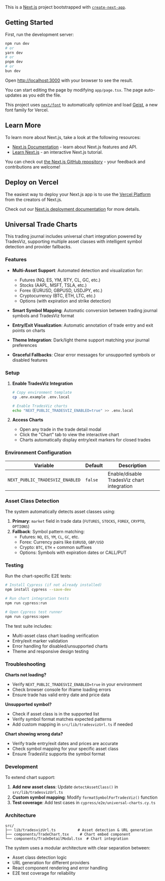 This is a [Next.js](https://nextjs.org) project bootstrapped with [`create-next-app`](https://nextjs.org/docs/app/api-reference/cli/create-next-app).

## Getting Started

First, run the development server:

```bash
npm run dev
# or
yarn dev
# or
pnpm dev
# or
bun dev
```

Open [http://localhost:3000](http://localhost:3000) with your browser to see the result.

You can start editing the page by modifying `app/page.tsx`. The page auto-updates as you edit the file.

This project uses [`next/font`](https://nextjs.org/docs/app/building-your-application/optimizing/fonts) to automatically optimize and load [Geist](https://vercel.com/font), a new font family for Vercel.

## Learn More

To learn more about Next.js, take a look at the following resources:

- [Next.js Documentation](https://nextjs.org/docs) - learn about Next.js features and API.
- [Learn Next.js](https://nextjs.org/learn) - an interactive Next.js tutorial.

You can check out [the Next.js GitHub repository](https://github.com/vercel/next.js) - your feedback and contributions are welcome!

## Deploy on Vercel

The easiest way to deploy your Next.js app is to use the [Vercel Platform](https://vercel.com/new?utm_medium=default-template&filter=next.js&utm_source=create-next-app&utm_campaign=create-next-app-readme) from the creators of Next.js.

Check out our [Next.js deployment documentation](https://nextjs.org/docs/app/building-your-application/deploying) for more details.

## Universal Trade Charts

This trading journal includes universal chart integration powered by TradesViz, supporting multiple asset classes with intelligent symbol detection and provider fallbacks.

### Features

- **Multi-Asset Support**: Automated detection and visualization for:
  - Futures (NQ, ES, YM, RTY, CL, GC, etc.)
  - Stocks (AAPL, MSFT, TSLA, etc.)
  - Forex (EURUSD, GBPUSD, USDJPY, etc.)
  - Cryptocurrency (BTC, ETH, LTC, etc.)
  - Options (with expiration and strike detection)

- **Smart Symbol Mapping**: Automatic conversion between trading journal symbols and TradesViz format
- **Entry/Exit Visualization**: Automatic annotation of trade entry and exit points on charts
- **Theme Integration**: Dark/light theme support matching your journal preferences
- **Graceful Fallbacks**: Clear error messages for unsupported symbols or disabled features

### Setup

1. **Enable TradesViz Integration**
   ```bash
   # Copy environment template
   cp .env.example .env.local
   
   # Enable TradesViz charts
   echo "NEXT_PUBLIC_TRADESVIZ_ENABLED=true" >> .env.local
   ```

2. **Access Charts**
   - Open any trade in the trade detail modal
   - Click the "Chart" tab to view the interactive chart
   - Charts automatically display entry/exit markers for closed trades

### Environment Configuration

| Variable | Default | Description |
|----------|---------|-------------|
| `NEXT_PUBLIC_TRADESVIZ_ENABLED` | `false` | Enable/disable TradesViz chart integration |

### Asset Class Detection

The system automatically detects asset classes using:

1. **Primary**: `market` field in trade data (`FUTURES`, `STOCKS`, `FOREX`, `CRYPTO`, `OPTIONS`)
2. **Fallback**: Symbol pattern matching:
   - Futures: `NQ`, `ES`, `YM`, `CL`, `GC`, etc.
   - Forex: Currency pairs like `EURUSD`, `GBP/USD`
   - Crypto: `BTC`, `ETH` + common suffixes
   - Options: Symbols with expiration dates or CALL/PUT

### Testing

Run the chart-specific E2E tests:

```bash
# Install Cypress (if not already installed)
npm install cypress --save-dev

# Run chart integration tests
npm run cypress:run

# Open Cypress test runner
npm run cypress:open
```

The test suite includes:
- Multi-asset class chart loading verification
- Entry/exit marker validation
- Error handling for disabled/unsupported charts
- Theme and responsive design testing

### Troubleshooting

**Charts not loading?**
- Verify `NEXT_PUBLIC_TRADESVIZ_ENABLED=true` in your environment
- Check browser console for iframe loading errors
- Ensure trade has valid entry date and price data

**Unsupported symbol?**
- Check if asset class is in the supported list
- Verify symbol format matches expected patterns
- Add custom mapping in `src/lib/tradesvizUrl.ts` if needed

**Chart showing wrong data?**
- Verify trade entry/exit dates and prices are accurate
- Check symbol mapping for your specific asset class
- Ensure TradesViz supports the symbol format

### Development

To extend chart support:

1. **Add new asset class**: Update `detectAssetClass()` in `src/lib/tradesvizUrl.ts`
2. **Custom symbol mapping**: Modify `formatSymbolForTradesViz()` function
3. **Test coverage**: Add test cases in `cypress/e2e/universal-charts.cy.ts`

### Architecture

```
src/
├── lib/tradesvizUrl.ts          # Asset detection & URL generation
├── components/TradeChart.tsx     # Chart embed component
└── components/TradeDetailModal.tsx  # Chart integration
```

The system uses a modular architecture with clear separation between:
- Asset class detection logic
- URL generation for different providers
- React component rendering and error handling
- E2E test coverage for reliability
